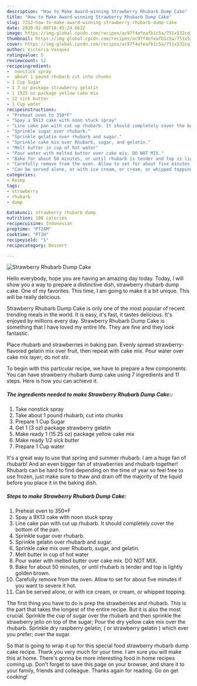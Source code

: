 ```yaml
---
description: "How to Make Award-winning Strawberry Rhubarb Dump Cake"
title: "How to Make Award-winning Strawberry Rhubarb Dump Cake"
slug: 7312-how-to-make-award-winning-strawberry-rhubarb-dump-cake
date: 2020-02-08T18:45:24.662Z
image: https://img-global.cpcdn.com/recipes/ac97f4efeafb1c5a/751x532cq70/strawberry-rhubarb-dump-cake-recipe-main-photo.jpg
thumbnail: https://img-global.cpcdn.com/recipes/ac97f4efeafb1c5a/751x532cq70/strawberry-rhubarb-dump-cake-recipe-main-photo.jpg
cover: https://img-global.cpcdn.com/recipes/ac97f4efeafb1c5a/751x532cq70/strawberry-rhubarb-dump-cake-recipe-main-photo.jpg
author: Victoria Vasquez
ratingvalue: 5
reviewcount: 12
recipeingredient:
-  nonstick spray
-  about 1 pound rhubarb cut into chunks
- 1 Cup Sugar
- 1 3 oz package strawberry gelatin
- 1 1525 oz package yellow cake mix
- 12 sick butter
- 1 Cup water
recipeinstructions:
- "Preheat oven to 350*F"
- "Spay a 9X13 cake with noon stuck spray"
- "Line cake pan with cut up rhubarb. It should completely cover the bottom of the pan."
- "Sprinkle sugar over rhubarb."
- "Sprinkle gelatin over rhubarb and sugar."
- "Sprinkle cake mix over Rhubarb, sugar, and gelatin."
- "Melt butter in cup of hot water"
- "Pour water with melted butter over cake mix. DO NOT MIX."
- "Bake for about 50 minutes, or until rhubarb is tender and top is lightly golden brown."
- "Carefully remove from the oven. Allow to set for about five minutes if you want to severe it hot."
- "Can be served alone, or with ice cream, or cream, or whipped topping."
categories:
- Resep
tags:
- strawberry
- rhubarb
- dump

katakunci: strawberry rhubarb dump
nutrition: 188 calories
recipecuisine: Indonesian
preptime: "PT28M"
cooktime: "PT1H"
recipeyield: "1"
recipecategory: Dessert

---
```



![Strawberry Rhubarb Dump Cake](https://img-global.cpcdn.com/recipes/ac97f4efeafb1c5a/751x532cq70/strawberry-rhubarb-dump-cake-recipe-main-photo.jpg)

Hello everybody, hope you are having an amazing day today. Today, I will show you a way to prepare a distinctive dish, strawberry rhubarb dump cake. One of my favorites. This time, I am going to make it a bit unique. This will be really delicious.

Strawberry Rhubarb Dump Cake is only one of the most popular of recent trending meals in the world. It is easy, it's fast, it tastes delicious. It's enjoyed by millions every day. Strawberry Rhubarb Dump Cake is something that I have loved my entire life. They are fine and they look fantastic.

Place rhubarb and strawberries in baking pan. Evenly spread strawberry-flavored gelatin mix over fruit, then repeat with cake mix. Pour water over cake mix layer; do not stir.


To begin with this particular recipe, we have to prepare a few components. You can have strawberry rhubarb dump cake using 7 ingredients and 11 steps. Here is how you can achieve it.

##### The ingredients needed to make Strawberry Rhubarb Dump Cake::

1. Take  nonstick spray
1. Take  about 1 pound rhubarb, cut into chunks
1. Prepare 1 Cup Sugar
1. Get 1 (3 oz) package strawberry gelatin
1. Make ready 1 (15.25 oz) package yellow cake mix
1. Make ready 1/2 sick butter
1. Prepare 1 Cup water


It&#39;s a great way to use that spring and summer rhubarb. I am a huge fan of rhubarb! And an even bigger fan of strawberries and rhubarb together! Rhubarb can be hard to find depending on the time of year so feel free to use frozen, just make sure to thaw and drain off the majority of the liquid before you place it in the baking dish. 

##### Steps to make Strawberry Rhubarb Dump Cake:

1. Preheat oven to 350*F
1. Spay a 9X13 cake with noon stuck spray
1. Line cake pan with cut up rhubarb. It should completely cover the bottom of the pan.
1. Sprinkle sugar over rhubarb.
1. Sprinkle gelatin over rhubarb and sugar.
1. Sprinkle cake mix over Rhubarb, sugar, and gelatin.
1. Melt butter in cup of hot water
1. Pour water with melted butter over cake mix. DO NOT MIX.
1. Bake for about 50 minutes, or until rhubarb is tender and top is lightly golden brown.
1. Carefully remove from the oven. Allow to set for about five minutes if you want to severe it hot.
1. Can be served alone, or with ice cream, or cream, or whipped topping.


The first thing you have to do is prep the strawberries and rhubarb. This is the part that takes the longest of the entire recipe. But it is also the most crucial. Sprinkle the cup of sugar over the rhubarb and then sprinkle the strawberry jello on top of the sugar; Pour the dry yellow cake mix over the rhubarb. Sprinkle dry raspberry gelatin, ( or strawberry gelatin ) which ever you prefer; over the sugar. 

So that is going to wrap it up for this special food strawberry rhubarb dump cake recipe. Thank you very much for your time. I am sure you will make this at home. There's gonna be more interesting food in home recipes coming up. Don't forget to save this page on your browser, and share it to your family, friends and colleague. Thanks again for reading. Go on get cooking!
